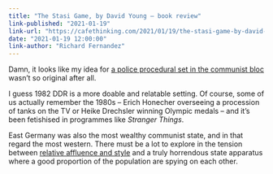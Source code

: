 ```yaml
---
title: "The Stasi Game, by David Young – book review"
link-published: "2021-01-19"
link-url: "https://cafethinking.com/2021/01/19/the-stasi-game-by-david-young-book-review/"
date: "2021-01-19 12:00:00"
link-author: "Richard Fernandez"
---
```



Damn, it looks like my idea for [a police procedural set in the communist bloc](/paternoster/notes/2021-01-15-esoteric-communism) wasn’t so original after all.

I guess 1982 DDR is a more doable and relatable setting. Of course, some of us actually remember the 1980s – Erich Honecher overseeing a procession of tanks on the TV or Heike Drechsler winning Olympic medals – and it’s been fetishised in programmes like <cite>Stranger Things</cite>.

East Germany was also the most wealthy communist state, and in that regard the most western. There must be a lot to explore in the tension between [relative affluence and style](https://www.theguardian.com/artanddesign/gallery/2021/jan/06/ute-mahler-images-real-east-germany-in-pictures) and a truly horrendous state apparatus where a good proportion of the population are spying on each other.
